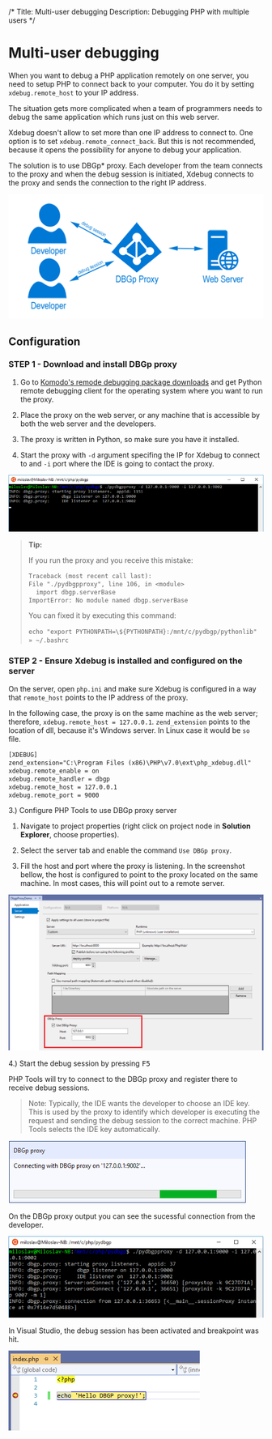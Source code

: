 /*
Title: Multi-user debugging
Description: Debugging PHP with multiple users 
*/

# Multi-user debugging

When you want to debug a PHP application remotely on one server, you need to setup PHP to connect back to your computer. You do it by setting `xdebug.remote_host` to your IP address. 

The situation gets more complicated when a team of programmers needs to debug the same application which runs just on this web server.

Xdebug doesn't allow to set more than one IP address to connect to. One option is to set `xdebug.remote_connect_back`. But this is not recommended, because it opens the possibility for anyone to debug your application.

The solution is to use DBGp* proxy. Each developer from the team connects to the proxy and when the debug session is initiated, Xdebug connects to the proxy and sends the connection to the right IP address.

![DBGp proxy](imgs/dbgp_proxy.png)

## Configuration

### STEP 1 -  Download and install DBGp proxy

1. Go to [Komodo's remode debugging package downloads](http://code.activestate.com/komodo/remotedebugging/) and get Python remote debugging client for the operating system where you want to run the proxy.

2. Place the proxy on the web server, or any machine that is accessible by both the web server and the developers.

3. The proxy is written in Python, so make sure you have it installed.

4. Start the proxy with `-d` argument specifing the IP for Xdebug to connect to and `-i` port where the IDE is going to contact the proxy.

![Starting DBGp proxy](imgs/start-dbgp.png)

> **Tip:**
>
>If you run the proxy and you receive this mistake:
>
> ```
> Traceback (most recent call last):
> File "./pydbgpproxy", line 106, in <module>
>   import dbgp.serverBase
> ImportError: No module named dbgp.serverBase
> ```
> You can fixed it by executing this command:
>
>`echo "export PYTHONPATH=\${PYTHONPATH}:/mnt/c/pydbgp/pythonlib" » ~/.bashrc`


### STEP 2 - Ensure Xdebug is installed and configured on the server

On the server, open `php.ini` and make sure Xdebug is configured in a way that `remote_host` points to the IP address of the proxy. 

In the following case, the proxy is on the same machine as the web server; therefore, `xdebug.remote_host = 127.0.0.1`. `zend_extension` points to the location of dll, because it's Windows server. In Linux case it would be `so` file.

```
[XDEBUG]
zend_extension="C:\Program Files (x86)\PHP\v7.0\ext\php_xdebug.dll"
xdebug.remote_enable = on
xdebug.remote_handler = dbgp
xdebug.remote_host = 127.0.0.1
xdebug.remote_port = 9000
```

3.) Configure PHP Tools to use DBGp proxy server

1. Navigate to project properties (right click on project node in **Solution Explorer**, choose properties).

2. Select the server tab and enable the command `Use DBGp proxy`.

3. Fill the host and port where the proxy is listening. In the screenshot bellow, the host is configured to point to the proxy located on the same machine. In most cases, this will point out to a remote server.

![Setting of DBGp proxy in PHP Tools](imgs/dbgp_vs.png)

4.) Start the debug session by pressing <kbd>F5</kbd>

PHP Tools will try to connect to the DBGp proxy and register there to receive debug sessions.

> Note:
> Typically, the IDE wants the developer to choose an IDE key. This is used by the proxy to identify which developer is 
> executing the request and sending the debug session to the correct machine. PHP Tools selects the IDE key 
> automatically.

![Connecting to DBGp proxy](imgs/connecting.png)

On the DBGp proxy output you can see the sucessful connection from the developer.

![Debug session established](imgs/proxy_connect.png)

In Visual Studio, the debug session has been activated and breakpoint was hit.

![Debug session established](imgs/breakpoint_hit.png)


